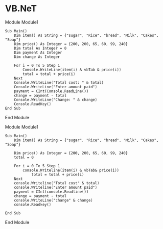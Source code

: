 # VB.NeT

Module Module1

    Sub Main()
        Dim item() As String = {"sugar", "Rice", "bread", "Milk", "Cakes", "Soap"}
        Dim price() As Integer = {200, 200, 65, 60, 99, 240}
        Dim total As Integer = 0
        Dim payment As Integer
        Dim change As Integer

        For i = 0 To 5 Step 1
            Console.WriteLine(item(i) & vbTab & price(i))
            total = total + price(i)
        Next
        Console.WriteLine("Total cost: " & total)
        Console.WriteLine("Enter amount paid")
        payment = CInt(Console.ReadLine())
        change = payment - total
        Console.WriteLine("Change: " & change)
        Console.ReadKey()
    End Sub

End Module




Module Module1

    Sub Main()
        Dim item() As String = {"sugar", "Rice", "bread", "Milk", "Cakes", "Soap"}

        Dim price() As Integer = {200, 200, 65, 60, 99, 240}
        total = 0

        For i = 0 To 5 Step 1
            console.Writeline(item(i) & vbTab& price(i))
                total = total + price(i)
        Next
        console.Writeline("Total cost" & total)
        console.Writeline("Enter amount paid")
        payment = CInt(console.Readline())
        change = payment - total
        console.WriteLine("change" & change)
        console.Readkey()

    End Sub

End Module

